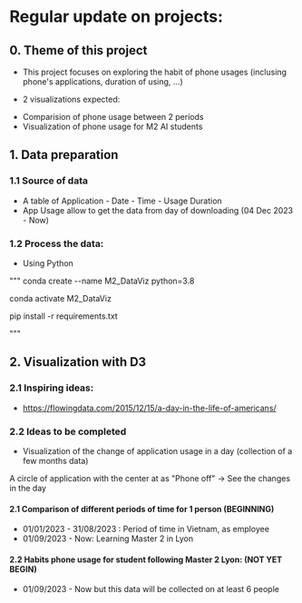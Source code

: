 # Regular update on projects:

## 0. Theme of this project

- This project focuses on exploring the habit of phone usages (inclusing phone's applications, duration of using, ...)

- 2 visualizations expected:
+ Comparision of phone usage between 2 periods
+ Visualization of phone usage for M2 AI students


## 1. Data preparation

### 1.1 Source of data
- A table of Application - Date - Time - Usage Duration
- App Usage allow to get the data from day of downloading (04 Dec 2023 - Now)

### 1.2 Process the data:
- Using Python 

"""
conda create --name M2_DataViz python=3.8

conda activate M2_DataViz

pip install -r requirements.txt

"""


## 2. Visualization with D3


### 2.1  Inspiring ideas:

- https://flowingdata.com/2015/12/15/a-day-in-the-life-of-americans/

### 2.2 Ideas to be completed

- Visualization of the change of application usage in a day (collection of a few months data)

A circle of application with the center at as "Phone off" -> See the changes in the day

#### 2.1 Comparison of different periods of time for 1 person (BEGINNING)

- 01/01/2023 - 31/08/2023 : Period of time in Vietnam, as employee
- 01/09/2023 - Now: Learning Master 2 in Lyon


#### 2.2 Habits phone usage for student following Master 2 Lyon: (NOT YET BEGIN)

- 01/09/2023 - Now but this data will be collected on at least 6 people 






